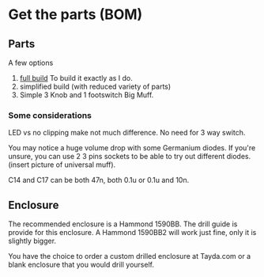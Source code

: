 Get the parts (BOM)
==========================

## Parts

A few options
1. [full build](/sources/BOM_motherboard.csv) To build it exactly as I do.
2. simplified build (with reduced variety of parts)
3. Simple 3 Knob and 1 footswitch Big Muff.


### Some considerations

LED vs no clipping make not much difference. No need for 3 way switch.

You may notice a huge volume drop with some Germanium diodes. If you're unsure, you can use 2 3 pins sockets to be able to try out different diodes. (insert picture of universal muff).

C14 and C17 can be both 47n, both 0.1u or 0.1u and 10n.

## Enclosure

The recommended enclosure is a Hammond 1590BB. The drill guide is provide for this enclosure.
A Hammond 1590BB2 will work just fine, only it is slightly bigger.

You have the choice to order a custom drilled enclosure at Tayda.com or a blank enclosure that you would drill yourself.
